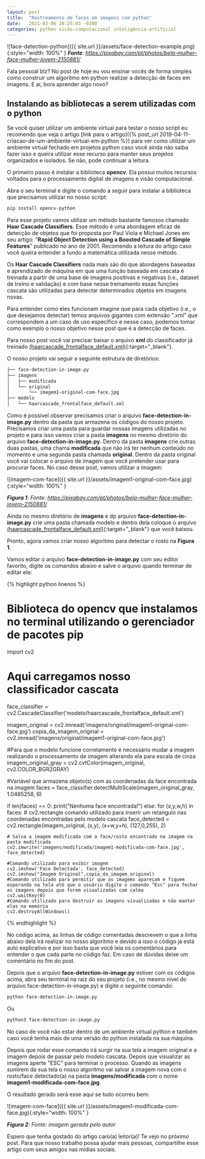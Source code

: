 ```yaml
---
layout: post
title:  "Rastreamento de faces em imagens com python"
date:   2021-03-06 20:25:03 -0300
categories: python visão-computacional inteligência-artificial
---
```


![face-detection-python]({{ site.url }}/assets/face-detection-example.png){:style="width: 100%" }
***Fonte***: *https://pixabay.com/pt/photos/bela-mulher-face-mulher-jovem-2150881/*

Fala pessoal blz? No post de hoje eu vou ensinar vocês de forma simples como construir um algoritmo em python realizar a detecção de faces em imagens. E aí, bora aprender algo novo?

## Instalando as bibliotecas a serem utilizadas com o python

Se você quiser utilizar um ambiente virtual para testar o nosso script eu recomendo que veja o artigo [link para o artigo]({% post_url 2019-04-11-criacao-de-um-ambiente-virtual-em-python %}) para ver como utilizar um ambiente virtual fechado em projetos python caso você ainda não saiba fazer isso e queira utilizar esse recurso para manter seus projetos organizados e isolados. Se não, pode continuar a leitura.

O primeiro passo é instalar a biblioteca __opencv__. Ela possui muitos recursos voltados para o processamento digital de imagens e visão computacional.

Abra o seu terminal e digite o comando a seguir para instalar a biblioteca que precisamos utilizar no nosso script:

```bash
pip install opencv-python
```
Para esse projeto vamos utilizar um método bastante famosos chamado __Haar Cascade Classifiers__. Esse método é uma abordagem eficaz de detecção de objetos que foi proposta por Paul Viola e Michael Jones em seu artigo: "__Rapid Object Detection using a Boosted Cascade of Simple Features__" publicado no ano de 2001. Recomendo a leitura do artigo caso você queira entender a fundo a matemática utilizada nesse método.

Os __Haar Cascade Classifiers__ nada mais são do que abordagens baseadas e aprendizado de máquina em que uma função baseada em cascata é treinada a partir de uma base de imagens positivas e negativas (i.e., dataset de treino e validação) e com base nesse treinamento essas funções cascata são utilizadas para detectar determinados objetos em imagens novas.

Para entender como eles funcionam imagine que para cada objetivo (i.e., o que desejamos detectar) temos arquivos gigantes com extensão ".xml" que correspondem a um  caso de uso específico e nesse caso, podemos tomar como exemplo o nosso objetivo nesse post que é a detecção de faces.

Para nosso post você vai precisar baixar o arquivo __xml__ do classificador já treinado
[(haarcascade_frontalface_default.xml)](https://github.com/opencv/opencv/tree/master/data/haarcascades){:target="_blank"}.

O nosso projeto vai seguir a seguinte estrutura de diretórios:

```bash
├── face-detection-in-image.py
├── imagens
│   ├── modificada
│   └── original
│       └── imagem1-original-com-face.jpg
├── modelo
│   └── haarcascade_frontalface_default.xml
```

Como é possível observar precisamos criar o arquivo __face-detection-in-image.py__ dentro da pasta que armazena os códigos do nosso projeto. Precisamos criar uma pasta para guardar nossas imagens utilizadas no projeto e para isso vamos criar a pasta __imagens__ no mesmo diretório do arquivo __face-detection-in-image.py__. Dentro da pasta __imagens__ crie outras duas pastas, uma chama __modificada__ que não irá ter nenhum conteúdo no momento e uma segunda pasta chamada __original__. Dentro da pasta original você vai colocar o arquivo de imagem que você pretender usar para procurar faces. No caso desse post, vamos utilizar a imagem:

![imagem-com-face]({{ site.url }}/assets/imagem1-original-com-face.jpg){:style="width: 100%" }

***Figura 1***: *Fonte: https://pixabay.com/pt/photos/bela-mulher-face-mulher-jovem-2150881/*

Ainda no mesmo diretório de __imagens__ e dp arquivo __face-detection-in-image.py__ crie uma pasta chamada modelo e dentro dela coloque o arquivo [(haarcascade_frontalface_default.xml)](https://github.com/opencv/opencv/tree/master/data/haarcascades){:target="_blank"} que você baixou.

Pronto, agora vamos criar nosso algoritmo para detectar o rosto na __Figura 1__.

Vamos editar o arquivo __face-detection-in-image.py__ com seu editor favorito, digite os comandos abaixo e salve o arquivo quando terminar de editar ele:

{% highlight python linenos %}
# Biblioteca do opencv que instalamos no terminal utilizando o gerenciador de pacotes pip
import cv2
# Aqui carregamos nosso classificador cascata
face_classifier = cv2.CascadeClassifier('modelo/haarcascade_frontalface_default.xml')

imagem_original = cv2.imread('imagens/original/imagem1-original-com-face.jpg')
copia_da_imagem_original = cv2.imread('imagens/original/imagem1-original-com-face.jpg')

#Para que o modelo funcione corretamente é necessário mudar a imagem realizando o processamento de imagem alterando ela para escala de cinza
imagem_original_gray = cv2.cvtColor(imagem_original, cv2.COLOR_BGR2GRAY)

#Variável que armazena objeto(s) com as coordenadas da face encontrada na imagem
faces = face_classifier.detectMultiScale(imagem_original_gray, 1.0485258, 6)

if len(faces) == 0:
    print("Nenhuma face encontrada!")
else:
    for (x,y,w,h) in faces:
        # cv2.rectangle comando utilizado para inserir um retangulo nas coordenadas encontradas pelo modelo cascata
        face_detected = cv2.rectangle(imagem_original, (x,y), (x+w,y+h), (127,0,255), 2)

    # Salva a imagem modificada com a face/rosto encontrado na imagem na pasta modificada    
    cv2.imwrite('imagens/modificada/imagem1-modificada-com-face.jpg', face_detected)

    #Comando utilizado para exibir imagem
    cv2.imshow('Face Detectada', face_detected)
    cv2.imshow("Imagem Original",copia_da_imagem_original)
    #Comando utilizado para permitir que as imagems apareçam e fiquem esperando na tela até que o usuário digite o comando "Esc" para fechar as imagens depois que forem visualizadas com calma
    cv2.waitKey(0)
    #Comando utilizado para destruir as imagens visualizadas e não manter elas na memória
    cv2.destroyAllWindows()

{% endhighlight %}

No código acima, as linhas de código comentadas descrevem o que a linha abaixo dela irá realizar no nosso algoritmo e devido a isso o código já está auto explicativo e por isso basta que você leia os comentários para entender o que cada parte no código faz. Em caso de dúvidas deixe um comentário no fim do post.

Depois que o arquivo __face-detection-in-image.py__ estiver com os códigos acima, abra seu terminal na raiz do seu projeto (i.e., no mesmo nível do arquivo face-detection-in-image.py) e digite o seguinte comando:

```bash
python face-detection-in-image.py
```
Ou
```bash
python3 face-detection-in-image.py
```
No caso de você não estar dentro de um ambiente virtual python e também caso você tenha mais de uma versão do python instalada na sua máquina.

Depois que rodar esse comando irá surgir na sua tela a imagem original e a imagem depois de passar pelo modelo cascata. Depois que visualizar as imagens aperte "ESC" para terminar o processo. Quando as imagens sumirem da sua tela o nosso algoritmo vai salvar a imagem nova com o rosto/face detectado(a) na pasta __imagens/modificada__ com  o nome  __imagem1-modificada-com-face.jpg__.

O resultado gerado será esse aqui se tudo ocorreu bem:

![imagem-com-face]({{ site.url }}/assets/imagem1-modificada-com-face.jpg){:style="width: 100%" }

***Figura 2***: *Fonte: imagem gerada pelo autor*

Espero que tenha gostado do artigo caro(a) leitor(a)! Te vejo no próximo post. Para que nosso trabalho possa ajudar mais pessoas, compartilhe esse artigo com seus amigos nas mídias sociais.
